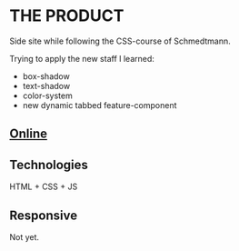 # THE PRODUCT

Side site while following the CSS-course of Schmedtmann.

Trying to apply the new staff I learned:

- box-shadow
- text-shadow
- color-system
- new dynamic tabbed feature-component

## [Online](https://the-product.netlify.app/)

## Technologies

HTML + CSS + JS

## Responsive

Not yet.
